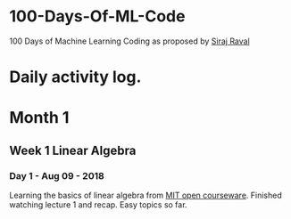 # 100-Days-Of-ML-Code

100 Days of Machine Learning Coding as proposed by [Siraj Raval](https://github.com/llSourcell)

# Daily activity log.

# Month 1

## Week 1 Linear Algebra

### Day 1 - Aug 09 - 2018
Learning the basics of linear algebra from [MIT open courseware](https://www.youtube.com/playlist?list=PL221E2BBF13BECF6C). Finished watching lecture 1 and recap. Easy topics so far.

